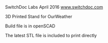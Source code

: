 SwitchDoc Labs
April 2016
www.switchdoc.com


3D Printed Stand for OurWeather

Build file is in openSCAD

The latest STL file is included to print directly

